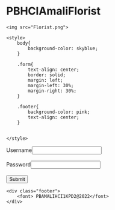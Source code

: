 # PBHCIAmaliFlorist

<!DOCTYPE html>
<html>
<head>
	
	<img src="Florist.png">

	<style>
		body{
			background-color: skyblue;
		}

		.form{
			text-align: center;
			border: solid;
			margin: left;
			margin-left: 30%;
			margin-right: 30%;
		}

		.footer{
			background-color: pink;
			text-align: center;
		}


	</style>
</head>
<body>
	<div class="form">
		Username<input type="text" name="Username"> <br><br>
		Password<input type="text" name="Password"> <br><br>
		<input type="button" value="Submit"> 
	</div>

	<div class="footer">
		<font> PBAMALIHCI1KPD2@2022</font>
	</div>


</body>
</html>
